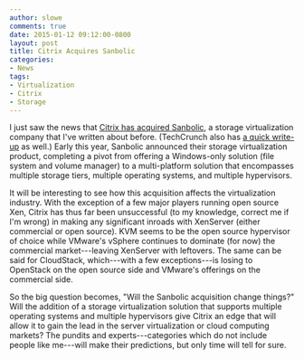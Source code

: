 ```yaml
---
author: slowe
comments: true
date: 2015-01-12 09:12:00-0800
layout: post
title: Citrix Acquires Sanbolic
categories:
- News
tags:
- Virtualization
- Citrix
- Storage
---
```


I just saw the news that [Citrix has acquired Sanbolic][link-1], a storage virtualization company that I've written about before. (TechCrunch also has [a quick write-up][link-2] as well.) Early this year, Sanbolic announced their storage virtualization product, completing a pivot from offering a Windows-only solution (file system and volume manager) to a multi-platform solution that encompasses multiple storage tiers, multiple operating systems, and multiple hypervisors.

It will be interesting to see how this acquisition affects the virtualization industry. With the exception of a few major players running open source Xen, Citrix has thus far been unsuccessful (to my knowledge, correct me if I'm wrong) in making any significant inroads with XenServer (either commercial or open source). KVM seems to be the open source hypervisor of choice while VMware's vSphere continues to dominate (for now) the commercial market---leaving XenServer with leftovers. The same can be said for CloudStack, which---with a few exceptions---is losing to OpenStack on the open source side and VMware's offerings on the commercial side.

So the big question becomes, "Will the Sanbolic acquisition change things?" Will the addition of a storage virtualization solution that supports multiple operating systems and multiple hypervisors give Citrix an edge that will allow it to gain the lead in the server virtualization or cloud computing markets? The pundits and experts---categories which do not include people like me---will make their predictions, but only time will tell for sure.


[link-1]: http://www.citrix.com/news/announcements/jan-2015/citrix-acquires-sanbolic.html
[link-2]: http://techcrunch.com/2015/01/12/citrix-scoops-up-virtual-storage-vendor-sanbolic/
